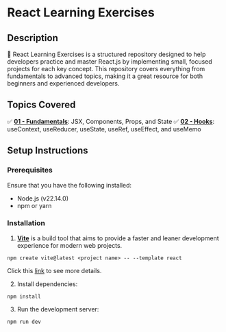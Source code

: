 # React Learning Exercises

## Description

🚀 React Learning Exercises is a structured repository designed to help developers practice and master React.js by implementing small, focused projects for each key concept. This repository covers everything from fundamentals to advanced topics, making it a great resource for both beginners and experienced developers.

## Topics Covered

✅ [**01 - Fundamentals**](https://github.com/eegyolk/react-learning-exercises/tree/main/01-fundamentals): JSX, Components, Props, and State
✅ [**02 - Hooks**](https://github.com/eegyolk/react-learning-exercises/tree/main/01-hooks): useContext, useReducer, useState, useRef, useEffect, and useMemo

## Setup Instructions

### Prerequisites

Ensure that you have the following installed:

- Node.js (v22.14.0)
- npm or yarn

### Installation

1. [**Vite**](https://vite.dev/) is a build tool that aims to provide a faster and leaner development experience for modern web projects.

```
npm create vite@latest <project name> -- --template react

```

Click this [link](https://react.dev/learn/build-a-react-app-from-scratch) to see more details.

2. Install dependencies:

```
npm install
```

3. Run the development server:

```
npm run dev
```
